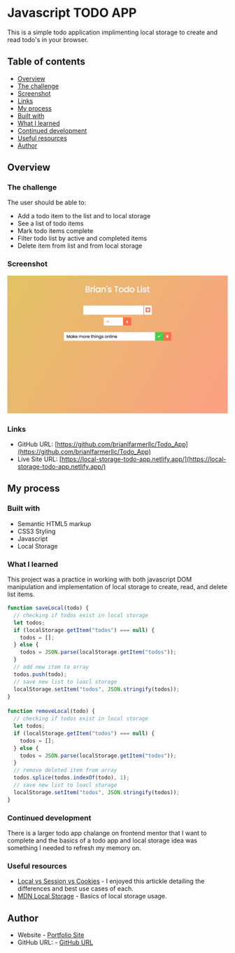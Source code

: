 # Javascript TODO APP

This is a simple todo application implimenting local storage to create and read todo's in your browser.

## Table of contents

- [Overview](#overview)
- [The challenge](#the-challenge)
- [Screenshot](#screenshot)
- [Links](#links)
- [My process](#my-process)
- [Built with](#built-with)
- [What I learned](#what-i-learned)
- [Continued development](#continued-development)
- [Useful resources](#useful-resources)
- [Author](#author)

## Overview

### The challenge

The user should be able to:

- Add a todo item to the list and to local storage
- See a list of todo items
- Mark todo items complete
- Filter todo list by active and completed items
- Delete item from list and from local storage

### Screenshot

![](./screenshot.png)

### Links

- GitHub URL: [https://github.com/brianlfarmerllc/Todo_App](https://github.com/brianlfarmerllc/Todo_App)
- Live Site URL: [https://local-storage-todo-app.netlify.app/](https://local-storage-todo-app.netlify.app/)

## My process

### Built with

- Semantic HTML5 markup
- CSS3 Styling
- Javascript
- Local Storage

### What I learned

This project was a practice in working with both javascript DOM manipulation and implementation of local storage to create, read, and delete list items.

```js
function saveLocal(todo) {
  // checking if todos exist in local storage
  let todos;
  if (localStorage.getItem("todos") === null) {
    todos = [];
  } else {
    todos = JSON.parse(localStorage.getItem("todos"));
  }
  // add new item to array
  todos.push(todo);
  // save new list to loacl storage
  localStorage.setItem("todos", JSON.stringify(todos));
}

function removeLocal(todo) {
  // checking if todos exist in local storage
  let todos;
  if (localStorage.getItem("todos") === null) {
    todos = [];
  } else {
    todos = JSON.parse(localStorage.getItem("todos"));
  }
  // remove deleted item from array
  todos.splice(todos.indexOf(todo), 1);
  // save new list to loacl storage
  localStorage.setItem("todos", JSON.stringify(todos));
}
```

### Continued development

There is a larger todo app chalange on frontend mentor that I want to complete and the basics of a todo app and local storage idea was something I needed to refresh my memory on.

### Useful resources

- [Local vs Session vs Cookies](https://krishankantsinghal.medium.com/local-storage-vs-session-storage-vs-cookie-22655ff75a8) - I enjoyed this artickle detailing the differences and best use cases of each.
- [MDN Local Storage](https://developer.mozilla.org/en-US/docs/Web/API/Window/localStorage) - Basics of local storage usage.

## Author

- Website - [Portfolio Site](https://brianfarmerwebdev.netlify.app)
- GitHub URL: - [GitHub URL](https://github.com/brianlfarmerllc)

